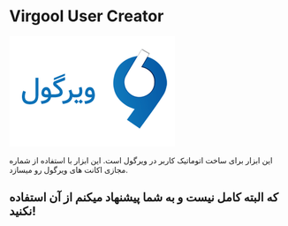# Virgool User Creator
![N|Solid](https://github.com/ashkanjalaliQ/virgool-user-creator/blob/master/image/Virgool-Logo-min-1.png?raw=true)

این ابزار برای ساخت اتوماتیک کاربر در ویرگول است. این ابزار با استفاده از شماره مجازی اکانت های ویرگول رو میسازد.


## که البته کامل نیست و به شما پیشنهاد میکنم از آن استفاده نکنید!
